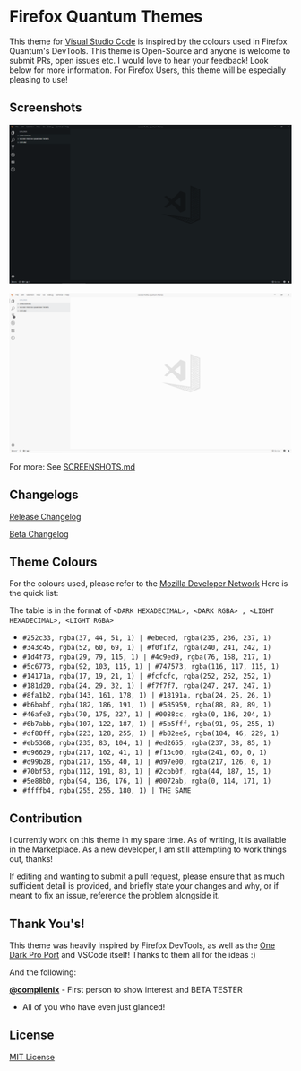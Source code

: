 # Firefox Quantum Themes

This theme for [Visual Studio Code](https://code.visualstudio.com) is inspired by the colours used in Firefox Quantum's DevTools. This theme is Open-Source and anyone is welcome to submit PRs, open issues etc. I would love to hear your feedback! Look below for more information. For Firefox Users, this theme will be especially pleasing to use!

## Screenshots

![Firefox Quantum Dark](https://github.com/beastdestroyer/vscode-firefox-quantum-themes/blob/master/screenshots/dark-ui.png)

![Firefox Quantum Light](https://github.com/beastdestroyer/vscode-firefox-quantum-themes/blob/master/screenshots/light-ui.png)

For more:
See [SCREENSHOTS.md](https://github.com/beastdestroyer/vscode-firefox-quantum-themes/blob/master/SCREENSHOTS.md)

## Changelogs

[Release Changelog](https://github.com/beastdestroyer/vscode-firefox-quantum-themes/blob/master/CHANGELOG.md)

[Beta Changelog](https://github.com/beastdestroyer/vscode-firefox-quantum-themes/blob/master/CHANGELOG%20%B.md)

## Theme Colours

For the colours used, please refer to the [Mozilla Developer Network](https://developer.mozilla.org/en-US/docs/Tools/DevToolsColors)
Here is the quick list:

The table is in the format of `<DARK HEXADECIMAL>, <DARK RGBA> , <LIGHT HEXADECIMAL>, <LIGHT RGBA>`

- `#252c33, rgba(37, 44, 51, 1) | #ebeced, rgba(235, 236, 237, 1)`
- `#343c45, rgba(52, 60, 69, 1) | #f0f1f2, rgba(240, 241, 242, 1)`
- `#1d4f73, rgba(29, 79, 115, 1) | #4c9ed9, rgba(76, 158, 217, 1)`
- `#5c6773, rgba(92, 103, 115, 1) | #747573, rgba(116, 117, 115, 1)`
- `#14171a, rgba(17, 19, 21, 1) | #fcfcfc, rgba(252, 252, 252, 1)`
- `#181d20, rgba(24, 29, 32, 1) | #f7f7f7, rgba(247, 247, 247, 1)`
- `#8fa1b2, rgba(143, 161, 178, 1) | #18191a, rgba(24, 25, 26, 1)`
- `#b6babf, rgba(182, 186, 191, 1) | #585959, rgba(88, 89, 89, 1)`
- `#46afe3, rgba(70, 175, 227, 1) | #0088cc, rgba(0, 136, 204, 1)`
- `#6b7abb, rgba(107, 122, 187, 1) | #5b5fff, rgba(91, 95, 255, 1)`
- `#df80ff, rgba(223, 128, 255, 1) | #b82ee5, rgba(184, 46, 229, 1)`
- `#eb5368, rgba(235, 83, 104, 1) | #ed2655, rgba(237, 38, 85, 1)`
- `#d96629, rgba(217, 102, 41, 1) | #f13c00, rgba(241, 60, 0, 1)`
- `#d99b28, rgba(217, 155, 40, 1) | #d97e00, rgba(217, 126, 0, 1)`
- `#70bf53, rgba(112, 191, 83, 1) | #2cbb0f, rgba(44, 187, 15, 1)`
- `#5e88b0, rgba(94, 136, 176, 1) | #0072ab, rgba(0, 114, 171, 1)`
- `#ffffb4, rgba(255, 255, 180, 1) | THE SAME`

## Contribution

I currently work on this theme in my spare time. As of writing, it is available in the Marketplace. As a new developer, I am still attempting to work things out, thanks!

If editing and wanting to submit a pull request, please ensure that as much sufficient detail is provided, and briefly state your changes and why, or if meant to fix an issue, reference the problem alongside it.

## Thank You's!

This theme was heavily inspired by Firefox DevTools, as well as the [One Dark Pro Port](https://github.com/Binaryify/OneDark-Pro) and VSCode itself! Thanks to them all for the ideas :)

And the following:

[**@compilenix**](https://github.com/compilenix) - First person to show interest and BETA TESTER

- All of you who have even just glanced!

## License

[MIT License](https://github.com/beastdestroyer/vscode-firefox-quantum-themes/blob/master/LICENSE.txt)
